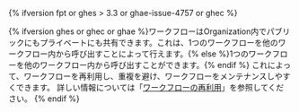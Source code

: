 {% ifversion fpt or ghes > 3.3 or ghae-issue-4757 or ghec %}

{% ifversion ghes or ghec or ghae %}ワークフローはOrganization内でパブリックにもプライベートにも共有できます。これは、1つのワークフローを他のワークフロー内から呼び出すことによって行えます。{% else %}1つのワークフローを他のワークフロー内から呼び出すことができます。{% endif %} これによって、ワークフローを再利用し、重複を避け、ワークフローをメンテナンスしやすくできます。 詳しい情報については「[ワークフローの再利用](/actions/learn-github-actions/reusing-workflows)」を参照してください。
{% endif %}
